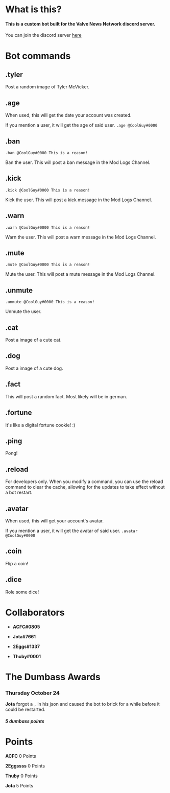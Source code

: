 # What is this?

#### **This is a custom bot built for the Valve News Network discord server.**
You can join the discord server [here](https://discord.gg/P6s3EEh) 

# Bot commands

## **.tyler**
Post a random image of Tyler McVicker.

## **.age**
When used, this will get the date your account was created.

If you mention a user, it will get the age of said user. `.age @CoolGuy#0000` 

## **.ban**
    .ban @CoolGuy#0000 This is a reason!

Ban the user. This will post a ban message in the Mod Logs Channel.

## **.kick**
    .kick @CoolGuy#0000 This is a reason!

Kick the user. This will post a kick message in the Mod Logs Channel.

## **.warn**
    .warn @CoolGuy#0000 This is a reason!

Warn the user. This will post a warn message in the Mod Logs Channel.

## **.mute**
	.mute @CoolGuy#0000 This is a reason!

Mute the user. This will post a mute message in the Mod Logs Channel.

## **.unmute**
    .unmute @CoolGuy#0000 This is a reason!

Unmute the user.

## **.cat**
Post a image of a cute cat.

## **.dog**
Post a image of a cute dog.

## **.fact**
This will post a random fact. Most likely will be in german.

## **.fortune**
It's like a digital fortune cookie! :)

## **.ping**
Pong!

## **.reload**
For developers only. When you modify a command, you can use the reload command to clear the cache, allowing for the updates to take effect without a bot restart.

## **.avatar**
When used, this will get your account's avatar.

If you mention a user, it will get the avatar of said user. `.avatar @CoolGuy#0000` 

## **.coin**
Flip a coin! 

## **.dice**
Role some dice!

# **Collaborators**
- **ACFC#0805**

- **Jota#7661**

- **2Eggs#1337**

- **Thuby#0001**

# The Dumbass Awards
### **Thursday October 24**

**Jota** forgot a `,` in his json and caused the bot to brick for a while before it could be restarted.
##### **5 dumbass points**


# Points
**ACFC**
0 Points

**2Eggssss**
0 Points

**Thuby**
0 Points

**Jota**
5 Points
